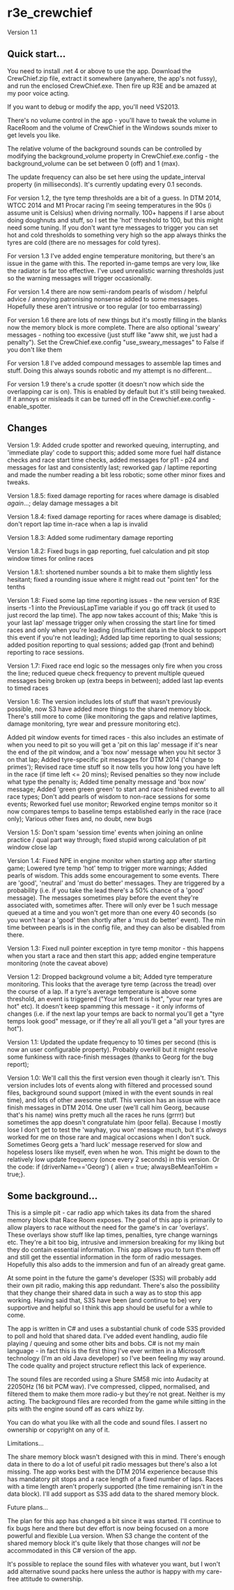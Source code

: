 # r3e_crewchief

Version 1.1



Quick start...
--------------

You need to install .net 4 or above to use the app. Download the CrewChief.zip file, extract it somewhere (anywhere, the app's not fussy), and run the enclosed CrewChief.exe. Then fire up R3E and be amazed at my poor voice acting.

If you want to debug or modify the app, you'll need VS2013.

There's no volume control in the app - you'll have to tweak the volume in RaceRoom and the volume of CrewChief in the Windows sounds mixer to get levels you like.

The relative volume of the background sounds can be controlled by modifying the background_volume property in CrewChief.exe.config - the background_volume can be set between 0 (off) and 1 (max).

The update frequency can also be set here using the update_interval property (in milliseconds). It's currently updating every 0.1 seconds.

For version 1.2, the tyre temp thresholds are a bit of a guess. In DTM 2014, WTCC 2014 and M1 Procar racing I'm seeing temperatures in the 90s (i assume unit is Celsius) when driving normally. 100+ happens if I arse about doing doughnuts and stuff, so I set the 'hot' threshold to 100, but this might need some tuning. If you don't want tyre messages to trigger you can set hot and cold thresholds to something very high so the app always thinks the tyres are cold (there are no messages for cold tyres).

For version 1.3 I've added engine temperature monitoring, but there's an issue in the game with this. The reported in-game temps are very low, like the radiator is far too effective. I've used unrealistic warning thresholds just so the warning messages will trigger occasionally.

For version 1.4 there are now semi-random pearls of wisdom / helpful advice / annoying patronising nonsense added to some messages. Hopefully these aren't intrusive or too regular (or too embarrassing)

For version 1.6 there are lots of new things but it's mostly filling in the blanks now the memory block is more complete. There are also optional 'sweary' messages - nothing too excessive (just stuff like "aww shit, we just had a penalty"). Set the CrewChief.exe.config "use_sweary_messages" to False if you don't like them

For version 1.8 I've added compound messages to assemble lap times and stuff. Doing this always sounds robotic and my attempt is no different...

For version 1.9 there's a crude spotter (it doesn't now which side the overlapping car is on). This is enabled by default but it's still being tweaked. If it annoys or misleads it can be turned off in the Crewchief.exe.config - enable_spotter.

Changes
-------

Version 1.9: Added crude spotter and reworked queuing, interrupting, and 'immediate play' code to support this; added some more fuel half distance checks and race start time checks, added messages for p11 - p24 and messages for last and consistently last; reworked gap / laptime reporting and made the number reading a bit less robotic; some other minor fixes and tweaks.

Version 1.8.5: fixed damage reporting for races where damage is disabled *again*...; delay damage messages a bit

Version 1.8.4: fixed damage reporting for races where damage is disabled; don't report lap time in-race when a lap is invalid

Version 1.8.3: Added some rudimentary damage reporting

Version 1.8.2: Fixed bugs in gap reporting, fuel calculation and pit stop window times for online races

Version 1.8.1: shortened number sounds a bit to make them slightly less hesitant; fixed a rounding issue where it might read out "point ten" for the tenths

Version 1.8: Fixed some lap time reporting issues - the new version of R3E inserts -1 into the PreviousLapTime variable if you go off track (it used to just record the lap time). The app now takes account of this; Make 'this is your last lap' message trigger only when crossing the start line for timed races and only when you're leading (insufficient data in the block to support this event if you're not leading); Added lap time reporting to qual sessions; added position reporting to qual sessions; added gap (front and behind) reporting to race sessions.

Version 1.7: Fixed race end logic so the messages only fire when you cross the line; reduced queue check frequency to prevent multiple queued messages being broken up (extra beeps in between); added last lap events to timed races

Version 1.6: The version includes lots of stuff that wasn't previously possible, now S3 have added more things to the shared memory block. There's still more to come (like monitoring the gaps and relative laptimes, damage monitoring, tyre wear and pressure monitoring etc).

Added pit window events for timed races - this also includes an estimate of when you need to pit so you will get a 'pit on this lap' message if it's near the end of the pit window, and a 'box now' message when you hit sector 3 on that lap; Added tyre-specific pit messages for DTM 2014 ('change to primes'); Revised race time stuff so it now tells you how long you have left in the race (if time left <= 20 mins); Revised penalties so they now include what type the penalty is; Added time penalty message and 'box now' message; Added 'green green green' to start and race finished events to all race types; Don't add pearls of wisdom to non-race sessions for some events; Reworked fuel use monitor; Reworked engine temps monitor so it now compares temps to baseline temps established early in the race (race only); Various other fixes and, no doubt, new bugs

Version 1.5: Don't spam 'session time' events when joining an online practice / qual part way through; fixed stupid wrong calculation of pit window close lap

Version 1.4: Fixed NPE in engine monitor when starting app after starting game; Lowered tyre temp 'hot' temp to trigger more warnings; Added pearls of wisdom. This adds some encouragement to some events. There are 'good', 'neutral' and 'must do better' messages. They are triggered by a probability (i.e. if you take the lead there's a 50% chance of a 'good' message). The messages sometimes play before the event they're associated with, sometimes after. There will only ever be 1 such message queued at a time and you won't get more than one every 40 seconds (so you won't hear a 'good' then shortly after a 'must do better' event). The min time between pearls is in the config file, and they can also be disabled from there.

Version 1.3: Fixed null pointer exception in tyre temp monitor - this happens when you start a race and then start this app; added engine temperature monitoring (note the caveat above)

Version 1.2: Dropped background volume a bit; Added tyre temperature monitoring. This looks that the average tyre temp (across the tread) over the course of a lap. If a tyre's average temperature is above some threshold, an event is triggered ("Your left front is hot", "your rear tyres are hot" etc). It doesn't keep spamming this message - it only informs of changes (i.e. if the next lap your temps are back to normal you'll get a "tyre temps look good" message, or if they're all all you'll get a "all your tyres are hot").

Version 1.1: Updated the update frequency to 10 times per second (this is now an user configurable property). Probably overkill but it might resolve some funkiness with race-finish messages (thanks to Georg for the bug report); 

Version 1.0: We'll call this the first version even though it clearly isn't. This version includes lots of events along with filtered and processed sound files, background sound support (mixed in with the event sounds in real time), and lots of other awesome stuff. This version has an issue with race finish messages in DTM 2014. One user (we'll call him Georg, because that's his name) wins pretty much all the races he runs (grrrr) but sometimes the app doesn't congratulate him (poor fella). Because I mostly lose I don't get to test the 'wayhay, you won' message much, but it's *always* worked for me on those rare and magical occasions when I don't suck. Sometimes Georg gets a 'hard luck' message reserved for slow and hopeless losers like myself, even when he won. This might be down to the relatively low update frequency (once every 2 seconds) in this version. Or the code: if (driverName=='Georg') { alien = true; alwaysBeMeanToHim = true;}.


Some background...
------------------

This is a simple pit - car radio app which takes its data from the shared memory block that Race Room exposes. The goal of this app is primarily to allow players to race without the need for the game's in car 'overlays'. These overlays show stuff like lap times, penalties, tyre change warnings etc. They're a bit too big, intrusive and immersion breaking for my liking but they do contain essential information. This app allows you to turn them off and still get the essential information in the form of radio messages. Hopefully this also adds to the immersion and fun of an already great game.

At some point in the future the game's developer (S3S) will probably add their own pit radio, making this app redundant. There's also the possibility that they change their shared data in such a way as to stop this app working. Having said that, S3S have been (and continue to be) very supportive and helpful so I think this app should be useful for a while to come.

The app is written in C# and uses a substantial chunk of code S3S provided to poll and hold that shared data. I've added event handling, audio file playing / queuing and some other bits and bobs. C# is not my main language - in fact this is the first thing I've ever written in a Microsoft technology (I'm an old Java developer) so I've been feeling my way around. The code quality and project structure reflect this lack of experience.

The sound files are recorded using a Shure SM58 mic into Audacity at 22050Hz (16 bit PCM wav). I've compressed, clipped, normalised, and filtered them to make them more radio-y but they're not great. Neither is my acting. The background files are recorded from the game while sitting in the pits with the engine sound off as cars whizz by.

You can do what you like with all the code and sound files. I assert no ownership or copyright on any of it.

Limitations...

The share memory block wasn't designed with this in mind. There's enough data in there to do a lot of useful pit radio messages but there's also a lot missing. The app works best with the DTM 2014 experience because this has mandatory pit stops and a race length of a fixed number of laps. Races with a time length aren't properly supported (the time remaining isn't in the data block). I'll add support as S3S add data to the shared memory block.

Future plans...

The plan for this app has changed a bit since it was started. I'll continue to fix bugs here and there but dev effort is now being focused on a more powerful and flexible Lua version. When S3 change the content of the shared memory block it's quite likely that those changes will *not* be accommodated in this C# version of the app.

It's possible to replace the sound files with whatever you want, but I won't add alternative sound packs here unless the author is happy with my care-free attitude to ownership.
